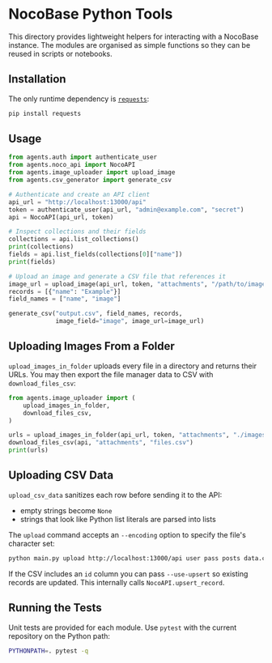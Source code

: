 # NocoBase Python Tools

This directory provides lightweight helpers for interacting with a NocoBase instance.
The modules are organised as simple functions so they can be reused in scripts or
notebooks.

## Installation

The only runtime dependency is [`requests`](https://pypi.org/project/requests/):

```bash
pip install requests
```

## Usage

```python
from agents.auth import authenticate_user
from agents.noco_api import NocoAPI
from agents.image_uploader import upload_image
from agents.csv_generator import generate_csv

# Authenticate and create an API client
api_url = "http://localhost:13000/api"
token = authenticate_user(api_url, "admin@example.com", "secret")
api = NocoAPI(api_url, token)

# Inspect collections and their fields
collections = api.list_collections()
print(collections)
fields = api.list_fields(collections[0]["name"])
print(fields)

# Upload an image and generate a CSV file that references it
image_url = upload_image(api_url, token, "attachments", "/path/to/image.png")
records = [{"name": "Example"}]
field_names = ["name", "image"]

generate_csv("output.csv", field_names, records,
             image_field="image", image_url=image_url)
```

## Uploading Images From a Folder

`upload_images_in_folder` uploads every file in a directory and returns
their URLs. You may then export the file manager data to CSV with
`download_files_csv`:

```python
from agents.image_uploader import (
    upload_images_in_folder,
    download_files_csv,
)

urls = upload_images_in_folder(api_url, token, "attachments", "./images")
download_files_csv(api, "attachments", "files.csv")
print(urls)
```

## Uploading CSV Data

`upload_csv_data` sanitizes each row before sending it to the API:

- empty strings become `None`
- strings that look like Python list literals are parsed into lists

The `upload` command accepts an `--encoding` option to specify the file's character set:

```bash
python main.py upload http://localhost:13000/api user pass posts data.csv --encoding latin-1
```

If the CSV includes an `id` column you can pass `--use-upsert` so existing records are updated. This internally calls `NocoAPI.upsert_record`.

## Running the Tests

Unit tests are provided for each module. Use `pytest` with the current
repository on the Python path:

```bash
PYTHONPATH=. pytest -q
```
